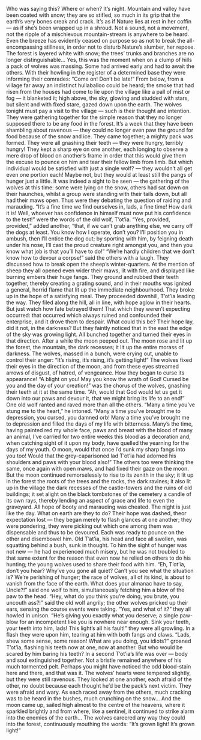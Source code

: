 Who was saying this? 
Where or when?
It’s night. 
Mountain and valley have been coated with snow; they are so stifled, so much in its grip that the earth’s very bones creak and crack. 
It’s as if Nature lies at rest in her coffin — as if she’s been wrapped up in a shroud. 
Not a sound, not a movement, not the ripple of a mischievous mountain-stream is anywhere to be heard. 
Even the breeze has evidently ceased on purpose so as not to break the all-encompassing stillness, in order not to disturb Nature’s slumber, her repose. 
The forest is layered white with snow; the trees’ trunks and branches are no longer distinguishable… 
Yes, this was the moment when on a clump of hills a pack of wolves was massing. 
Some had arrived early and had to await the others. 
With their howling in the register of a determined base they were informing their comrades: “Come on! Don’t be late!” 
From below, from a village far away an indistinct hullaballoo could be heard; the smoke that had risen from the houses had come to lie upon the village like a pall of mist or fog — it blanketed it; high above, the sky, glowing and studded with stars, but silent and with fixed stare, gazed down upon the earth.
The wolves tonight must pay a visit to the village — such is their thought and intention. 
They were gathering together for the simple reason that they no longer supposed there to be any food in the forest. 
It’s a week that they have been shambling about ravenous — they could no longer even paw the ground for food because of the snow and ice.
They came together; a mighty pack was formed. 
They were all gnashing their teeth — they were hungry, terribly hungry! 
They kept a sharp eye on one another, each longing to observe a mere drop of blood on another’s frame in order that this would give them the excuse to pounce on him and tear their fellow limb from limb. 
But which individual would be satisfied with just a single wolf? 
— they wouldn’t all get even one portion each! 
Maybe not, but they would at least still the pangs of hunger just a little.
It was indeed a sight to be seen — the gathering of the wolves at this time: some were lying on the snow, others had sat down on their haunches, whilst a group were standing with their tails down, but all had their maws open. 
Thus were they debating the question of raiding and marauding.
“It’s a fine time we find ourselves in, lads, a fine time! 
How dark it is! 
Well, whoever has confidence in himself must now put his confidence to the test!” were the words of the old wolf, T’ot’ia.
“Yes, provided, provided,” added another, “that, if we can’t grab anything else, we carry off the dogs at least. 
You know how I operate, don’t you? 
I’ll position you in ambush, then I’ll entice the dog out; by sporting with him, by feigning death under his nose, I’ll cast the proud creature right amongst you, and then you know what job is that you’ll have to do!”
“We’re hardly children that we don’t know how to devour a corpse!” said the others with a laugh. 
They discussed how to break open the sheep’s winter-quarters. 
At the mention of sheep they all opened even wider their maws, lit with fire, and displayed like burning embers their huge fangs. 
They ground and rubbed their teeth together, thereby creating a grating sound, and in their mouths was ignited a general, horrid flame that lit up the immediate neighbourhood. 
They broke up in the hope of a satisfying meal. 
They proceeded downhill, T’ot’ia leading the way. 
They filed along the hill, all in line, with hope aglow in their hearts. 
But just watch how fate betrayed them! 
That which they weren’t expecting occurred: that occurred which always ruined and confounded their enterprise, and it drove them to despair. 
What could this be? 
Their hope lay, did it not, in the darkness? 
But they faintly noticed that in the east the edge of the sky was growing light. 
All bunched together and turned their eyes in that direction. 
After a while the moon peeped out. 
The moon rose and lit up the forest, the mountain, the dark recesses; it lit up the entire morass of darkness.
The wolves, massed in a bunch, were crying out, unable to control their anger: “It’s rising, it’s rising, it’s getting light!” 
The wolves fixed their eyes in the direction of the moon, and from these eyes streamed arrows of disgust, of hatred, of vengeance. 
How they began to curse its appearance!
“A blight on you! May you know the wrath of God! Cursed be you and the day of your creation!” was the chorus of the wolves, gnashing their teeth at it at the same time.
“Ah, would that God would let us get it down into our paws and devour it, that we might bring its life to an end!” 
One old wolf ranted and raved more than all the others.
“Many a time you’ve stung me to the heart,” he intoned. 
“Many a time you’ve brought me to depression, you cursed, you damned orb! 
Many a time you’ve brought me to depression and filled the days of my life with bitterness. 
Many’s the time, having painted red my whole face, paws and breast with the blood of many an animal, I’ve carried for two entire weeks this blood as a decoration and, when catching sight of it upon my body, have quelled the yearning for the days of my youth. 
O moon, would that once I’d sunk my sharp fangs into you too! 
Would that the grey-caparisoned lad T’ot’ia had adorned his shoulders and paws with your blood also!”
The others too were thinking the same, once again with open maws, and had fixed their gaze on the moon. 
But the moon continued remorselessly to rise to its zenith in the sky; it lit up in the forest the roots of the trees and the rocks, the dark ravines; it also lit up in the village the dark recesses of the castle-towers and the ruins of old buildings; it set alight on the black tombstones of the cemetery a candle of its own rays, thereby lending an aspect of grace and life to even the graveyard. 
All hope of booty and marauding was cheated. 
The night is just like the day. 
What on earth are they to do? 
Their hope was dashed, theor expectation lost — they began merely to flash glances at one another; they were pondering, they were picking out which one among them was dispensable and thus to be devoured. 
Each was ready to pounce on the other and disembowel him.
Old T’at’ia, his head and face all swollen, was squatting behind a bush, sunk in thought. 
To him the sight of hunger was not new — he had experienced much misery, but he was not troubled to that same extent for the reason that even now he relied on others to do his hunting; the young wolves used to share their food with him.
“Eh, T’ot’ia, don’t you hear? 
Why’ve you gone all quiet? 
Can’t you see what the situation is? 
We’re perishing of hunger; the race of wolves, all of its kind, is about to vanish from the face of the earth. 
What does your almanac have to say, Uncle?!” said one wolf to him, simultaneously fetching him a blow of the paw to the head.
“Hey, what do you think you’re doing, you brute, you uncouth ass?!” said the old wolf angrily; the other wolves pricked up their ears, sensing the course events were taking. 
“Yes, and what of it?” they all howled in unison. 
“He’s giving you exactly what you deserve; a single paw-blow for an incompetent like you is nowhere near enough. 
Sink your teeth, your teeth into him, lads! This light’s all his fault!” they were all growling.
In a flash they were upon him, tearing at him with both fangs and claws.
“Lads, shew some sense, some reason! What are you doing, you idiots?” groaned T’ot’ia, flashing his teeth now at one, now at another. 
But who would be scared by him baring his teeth? 
In a second T’ot’ia’s life was over — body and soul extinguished together. 
Not a bristle remained anywhere of his much tormented pelt. 
Perhaps you might have noticed the odd blood-stain here and there, and that was it. 
The wolves’ hearts were tempered slightly, but they were still ravenous. 
They looked at one another, each afraid of the other, no doubt because each thought he’d be the pack’s next victim. 
They were afraid and wary. 
As each raced away from the others, much cracking was to be heard in the bushes, much crunching on the snow… 
And the moon came up, sailed high almost to the centre of the heavens, where it sparkled brightly and from where, like a sentinel, it continued to strike alarm into the enemies of the earth… 
The wolves careered any way they could into the forest, continuously mouthing the words: “It’s grown light! It’s grown light!”